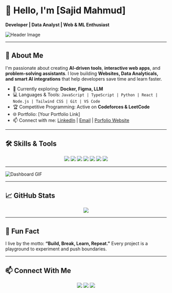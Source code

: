 # 👋 Hello, I'm [Sajid Mahmud]  

**Developer | Data Analyst | Web & ML Enthusiast**  

![Header Image](https://media3.giphy.com/media/v1.Y2lkPTc5MGI3NjExenZ4cm1pZGJicGoyYXVzcnhwczRiNWx3NHIwZ3BpejVnZjRidG10eSZlcD12MV9pbnRlcm5hbF9naWZfYnlfaWQmY3Q9Zw/dwbMLvtTjsEU5oi6C1/giphy.gif)

---

## 🚀 About Me
I'm passionate about creating **AI-driven tools**, **interactive web apps**, and **problem-solving assistants**. I love building **Websites, Data Analyticals, and smart AI integrations** that help developers save time and learn faster.  

- 🌱 Currently exploring: **Docker, Figma, LLM**  
- 💻 Languages & Tools: `JavaScript | TypeScript | Python | React | Node.js | Tailwind CSS | Git | VS Code`  
- 🏆 Competitive Programming: Active on **Codeforces & LeetCode**  
- 🌐 Portfolio: [Your Portfolio Link]  
- 📫 Connect with me: [LinkedIn](www.linkedin.com/in/sajid-mahmud-159513113) | [Email](sajid.m.mahmud.1@gmail.com) | [Porfolio Website](https://v0-portfolio-website-sajid-mahmud.vercel.app/)

---

## 🛠️ Skills & Tools
<p align="center">
  <img src="https://img.shields.io/badge/React-20232A?style=for-the-badge&logo=react&logoColor=61DAFB" />
  <img src="https://img.shields.io/badge/Next.js-000000?style=for-the-badge&logo=next.js&logoColor=white" />
  <img src="https://img.shields.io/badge/Docker-2496ED?style=for-the-badge&logo=docker&logoColor=white" />
  <img src="https://img.shields.io/badge/TailwindCSS-38B2AC?style=for-the-badge&logo=tailwind-css&logoColor=white" />
  <img src="https://img.shields.io/badge/Node.js-339933?style=for-the-badge&logo=node.js&logoColor=white" />
  <img src="https://img.shields.io/badge/Python-3776AB?style=for-the-badge&logo=python&logoColor=white" />
  <img src="https://img.shields.io/badge/Microsoft_Excel-217346?style=for-the-badge&logo=microsoft-excel&logoColor=white" />

</p>

---


![Dashboard GIF](https://media.giphy.com/media/3o6Zt6ML6BklcajjsA/giphy.gif)  

---

## 📈 GitHub Stats

<p align="center">
  <img src="https://github-readme-stats.vercel.app/api?username=sajiiid09&show_icons=true&theme=radical" />
</p>

---

## 🌟 Fun Fact
I live by the motto: **“Build, Break, Learn, Repeat.”** Every project is a playground to experiment and push boundaries.  

---

## 📫 Connect With Me
<p align="center">
  <a href="http://www.linkedin.com/in/sajid-mahmud-159513113"><img src="https://img.shields.io/badge/LinkedIn-0077B5?style=for-the-badge&logo=linkedin&logoColor=white"/></a>
  <a href="https://www.facebook.com/damnbuay/"><img src="https://img.shields.io/badge/Facebook-1877F2?style=for-the-badge&logo=facebook&logoColor=white"/></a>
  <a href="https://www.instagram.com/sajid_mhmud/"><img src="https://img.shields.io/badge/Instagram-E4405F?style=for-the-badge&logo=instagram&logoColor=white"/></a>
</p>

















